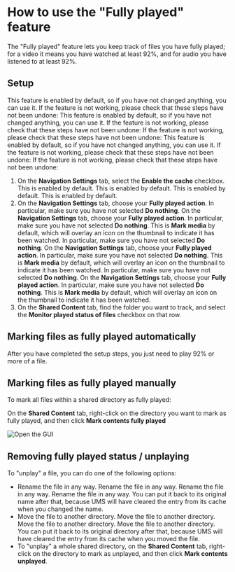 # How to use the "Fully played" feature

The "Fully played" feature lets you keep track of files you have fully played; for a video it means you have watched at least 92%, and for audio you have listened to at least 92%.

## Setup

This feature is enabled by default, so if you have not changed anything, you can use it. If the feature is not working, please check that these steps have not been undone: This feature is enabled by default, so if you have not changed anything, you can use it. If the feature is not working, please check that these steps have not been undone: If the feature is not working, please check that these steps have not been undone: This feature is enabled by default, so if you have not changed anything, you can use it. If the feature is not working, please check that these steps have not been undone: If the feature is not working, please check that these steps have not been undone:

1. On the **Navigation Settings** tab, select the **Enable the cache** checkbox. This is enabled by default. This is enabled by default. This is enabled by default. This is enabled by default.
2. On the **Navigation Settings** tab, choose your **Fully played action**. In particular, make sure you have not selected **Do nothing**. On the **Navigation Settings** tab, choose your **Fully played action**. In particular, make sure you have not selected **Do nothing**. This is **Mark media** by default, which will overlay an icon on the thumbnail to indicate it has been watched. In particular, make sure you have not selected **Do nothing**. On the **Navigation Settings** tab, choose your **Fully played action**. In particular, make sure you have not selected **Do nothing**. This is **Mark media** by default, which will overlay an icon on the thumbnail to indicate it has been watched. In particular, make sure you have not selected **Do nothing**. On the **Navigation Settings** tab, choose your **Fully played action**. In particular, make sure you have not selected **Do nothing**. This is **Mark media** by default, which will overlay an icon on the thumbnail to indicate it has been watched.
3. On the **Shared Content** tab, find the folder you want to track, and select the **Monitor played status of files** checkbox on that row.

## Marking files as fully played automatically

After you have completed the setup steps, you just need to play 92% or more of a file.

## Marking files as fully played manually

To mark all files within a shared directory as fully played:

On the **Shared Content** tab, right-click on the directory you want to mark as fully played, and then click **Mark contents fully played**

![Open the GUI](@site/docs/guides/img/how-to-use-the-fully-played-feature.png)

## Removing fully played status / unplaying

To "unplay" a file, you can do one of the following options:

- Rename the file in any way. Rename the file in any way. Rename the file in any way. Rename the file in any way. You can put it back to its original name after that, because UMS will have cleared the entry from its cache when you changed the name.
- Move the file to another directory. Move the file to another directory. Move the file to another directory. Move the file to another directory. You can put it back to its original directory after that, because UMS will have cleared the entry from its cache when you moved the file.
- To "unplay" a whole shared directory, on the **Shared Content** tab, right-click on the directory to mark as unplayed, and then click **Mark contents unplayed**.

